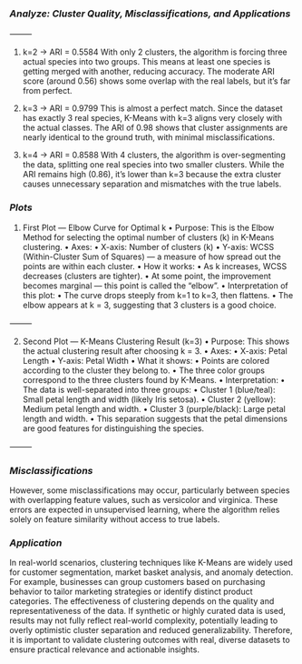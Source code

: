 ### *Analyze: Cluster Quality, Misclassifications, and Applications*
⸻
1. k=2 → ARI = 0.5584
With only 2 clusters, the algorithm is forcing three actual species into two groups. This means at least one species is getting merged with another, reducing accuracy. The moderate ARI score (around 0.56) shows some overlap with the real labels, but it’s far from perfect.

2. k=3 → ARI = 0.9799
This is almost a perfect match. Since the dataset has exactly 3 real species, K-Means with k=3 aligns very closely with the actual classes. The ARI of 0.98 shows that cluster assignments are nearly identical to the ground truth, with minimal misclassifications.

3. k=4 → ARI = 0.8588
With 4 clusters, the algorithm is over-segmenting the data, splitting one real species into two smaller clusters. While the ARI remains high (0.86), it’s lower than k=3 because the extra cluster causes unnecessary separation and mismatches with the true labels.

### *Plots*

1. First Plot — Elbow Curve for Optimal k
	•	Purpose: This is the Elbow Method for selecting the optimal number of clusters (k) in K-Means clustering.
	•	Axes:
	•	X-axis: Number of clusters (k)
	•	Y-axis: WCSS (Within-Cluster Sum of Squares) — a measure of how spread out the points are within each cluster.
	•	How it works:
	•	As k increases, WCSS decreases (clusters are tighter).
	•	At some point, the improvement becomes marginal — this point is called the “elbow”.
	•	Interpretation of this plot:
	•	The curve drops steeply from k=1 to k=3, then flattens.
	•	The elbow appears at k = 3, suggesting that 3 clusters is a good choice.

⸻

2. Second Plot — K-Means Clustering Result (k=3)
	•	Purpose: This shows the actual clustering result after choosing k = 3.
	•	Axes:
	•	X-axis: Petal Length
	•	Y-axis: Petal Width
	•	What it shows:
	•	Points are colored according to the cluster they belong to.
	•	The three color groups correspond to the three clusters found by K-Means.
	•	Interpretation:
	•	The data is well-separated into three groups:
	•	Cluster 1 (blue/teal): Small petal length and width (likely Iris setosa).
	•	Cluster 2 (yellow): Medium petal length and width.
	•	Cluster 3 (purple/black): Large petal length and width.
	•	This separation suggests that the petal dimensions are good features for distinguishing the species.

⸻
### *Misclassifications*
However, some misclassifications may occur, particularly between species with overlapping feature values, such as versicolor and virginica. These errors are expected in unsupervised learning, where the algorithm relies solely on feature similarity without access to true labels.
### *Application*
In real-world scenarios, clustering techniques like K-Means are widely used for customer segmentation, market basket analysis, and anomaly detection. For example, businesses can group customers based on purchasing behavior to tailor marketing strategies or identify distinct product categories. The effectiveness of clustering depends on the quality and representativeness of the data. If synthetic or highly curated data is used, results may not fully reflect real-world complexity, potentially leading to overly optimistic cluster separation and reduced generalizability. Therefore, it is important to validate clustering outcomes with real, diverse datasets to ensure practical relevance and actionable insights.
